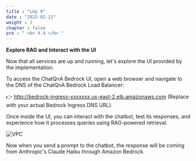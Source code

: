 ```yaml
---
title : "Lớp 9"
date : "2025-02-21"
weight : 3
chapter : false
pre : " <b> 4.4 </b> "
---
```

**Explore RAG and Interact with the UI**

Now that all services are up and running, let's explore the UI provided by the implementation.

To access the ChatQnA Bedrock UI, open a web browser and navigate to the DNS of the ChatQnA Bedrock Load Balancer:

👉 http://bedrock-ingress-xxxxxxx.us-east-2.elb.amazonaws.com (Replace with your actual Bedrock Ingress DNS URL).

Once inside the UI, you can interact with the chatbot, test its responses, and experience how it processes queries using RAG-powered retrieval.

![VPC](/images/5.fwd/image124.png)

Now when you send a prompt to the chatbot, the response will be coming from Anthropic's Claude Haiku through Amazon Bedrock.
